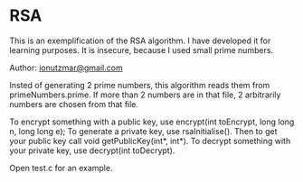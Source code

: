 # RSA
This is an exemplification of the RSA algorithm. I have developed it for learning purposes. It is insecure, because I used small prime numbers.

Author: ionutzmar@gmail.com

Insted of generating 2 prime numbers, this algorithm reads them from primeNumbers.prime. If more than 2 numbers are in that file, 2 arbitrarily numbers are chosen from that file.

To encrypt something with a public key, use encrypt(int toEncrypt, long long n, long long e);
To generate a private key, use rsaInitialise(). Then to get your public key call void getPublicKey(int*, int*).
To decrypt something with your private key, use decrypt(int toDecrypt).

Open test.c for an example.
